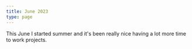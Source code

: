 ```yaml
---
title: June 2023
type: page
---
```


This June I started summer and it's been really nice having a lot more time to work projects.
